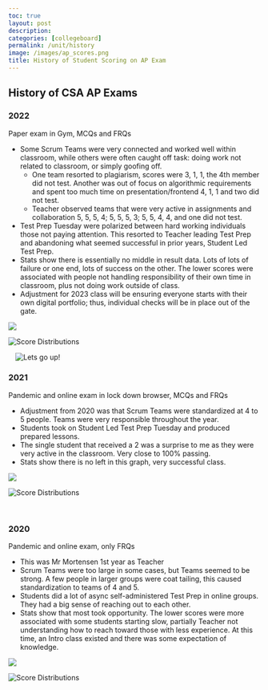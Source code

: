 ```yaml
---
toc: true
layout: post
description: 
categories: [collegeboard]
permalink: /unit/history
image: /images/ap_scores.png
title: History of Student Scoring on AP Exam
---
```


## History of CSA AP Exams

### 2022
Paper exam in Gym, MCQs and FRQs
-	Some Scrum Teams were very connected and worked well within classroom, while others were often caught off task: doing work not related to classroom, or simply goofing off.
    -	One team resorted to plagiarism, scores were 3, 1, 1, the 4th member did not test.   Another was out of focus on algorithmic requirements and spent too much time on presentation/frontend 4, 1, 1 and two did not test.
    -	Teacher observed teams that were very active in assignments and collaboration 5, 5, 5, 4;  5, 5, 5, 3; 5, 5, 4, 4, and one did not test.
-	Test Prep Tuesday were polarized between hard working individuals those not paying attention.   This resorted to Teacher leading Test Prep and abandoning what seemed successful in prior years, Student Led Test Prep.
-	Stats show there is essentially no middle in result data.  Lots of lots of failure or one end, lots of success on the other.  The lower scores were associated with people not handling responsibility of their own time in classroom, plus not doing work outside of class.
-   Adjustment for 2023 class will be ensuring everyone starts with their own digital portfolio; thus, individual checks will be in place out of the gate. 

 ![]({{site.baseurl}}/images/history/2022-CB-Scores1.png)

 ![]({{site.baseurl}}/images/history/2022-CB-Scores2.png "Score Distributions")

  ![]({{site.baseurl}}/images/mountain.jpg "Lets go up!")


### 2021
Pandemic and online exam in lock down browser, MCQs and FRQs
-	Adjustment from 2020 was that Scrum Teams were standardized at 4 to 5 people.  Teams were very responsible throughout the year.
-	Students took on Student Led Test Prep Tuesday and produced prepared lessons.
-	The single student that received a 2 was a surprise to me as they were very active in the classroom.  Very close to 100% passing.
-	Stats show there is no left in this graph, very successful class.

 ![]({{site.baseurl}}/images/history/2021-CB-Scores1.png)

 ![]({{site.baseurl}}/images/history/2021-CB-Scores2.png "Score Distributions")

 
 
### 2020
Pandemic and online exam, only FRQs
-	This was Mr Mortensen 1st year as Teacher
-	Scrum Teams were too large in some cases, but Teams seemed to be strong.  A few people in larger groups were coat tailing, this caused standardization to teams of 4 and 5.
-	Students did a lot of async self-administered Test Prep in online groups.  They had a big sense of reaching out to each other.
-	Stats show that most took opportunity.  The lower scores were more associated with some students starting slow, partially Teacher not understanding how to reach toward those with less experience.  At this time, an Intro class existed and there was some expectation of knowledge.

 ![]({{site.baseurl}}/images/history/2020-CB-Scores1.png)

 ![]({{site.baseurl}}/images/history/2020-CB-Scores2.png "Score Distributions")
 
